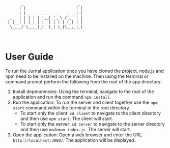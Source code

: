 ```html

  
       _                        _ 
      | |                      | |
      | |_   _ _ __ _ __   __ _| |
  _   | | | | | '__| '_ \ / _` | |
 | |__| | |_| | |  | | | | (_| | |
  \____/ \__,_|_|  |_| |_|\__,_|_|
                                  
                                  
```
# User Guide

To run the Jurnal application once you have cloned the project, node.js and npm need to be installed on the machine. Then using the terminal or command prompt perform the following from the root of the app directory:

1. Install dependencies: Using the terminal, navigate to the root of the application and run the command `npm install`.
2. Run the application: To run the server and client together use the `npm start` command within the terminal in the root directory.
   - To start only the client: `cd client` to navigate to the client directory and then use `npm start`. The client will start.
   - To start only the server: `cd server` to navigate to the server directory and then use `nodemon index.js`. The server will start.
3. Open the application: Open a web browser and enter the URL `http://localhost:3000/`. The application will be displayed.



